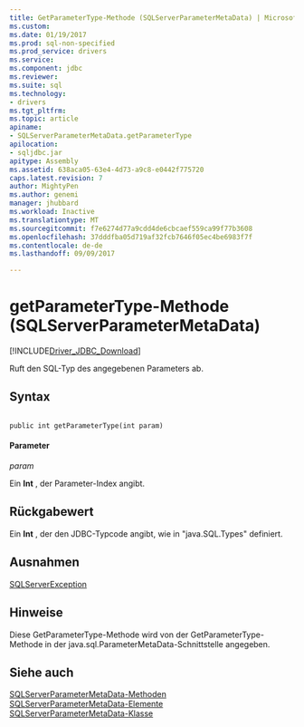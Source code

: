```yaml
---
title: GetParameterType-Methode (SQLServerParameterMetaData) | Microsoft Docs
ms.custom: 
ms.date: 01/19/2017
ms.prod: sql-non-specified
ms.prod_service: drivers
ms.service: 
ms.component: jdbc
ms.reviewer: 
ms.suite: sql
ms.technology:
- drivers
ms.tgt_pltfrm: 
ms.topic: article
apiname:
- SQLServerParameterMetaData.getParameterType
apilocation:
- sqljdbc.jar
apitype: Assembly
ms.assetid: 638aca05-63e4-4d73-a9c8-e0442f775720
caps.latest.revision: 7
author: MightyPen
ms.author: genemi
manager: jhubbard
ms.workload: Inactive
ms.translationtype: MT
ms.sourcegitcommit: f7e6274d77a9cdd4de6cbcaef559ca99f77b3608
ms.openlocfilehash: 37dddfba05d719af32fcb7646f05ec4be6983f7f
ms.contentlocale: de-de
ms.lasthandoff: 09/09/2017

---
```

# <a name="getparametertype-method-sqlserverparametermetadata"></a>getParameterType-Methode (SQLServerParameterMetaData)
[!INCLUDE[Driver_JDBC_Download](../../../includes/driver_jdbc_download.md)]

  Ruft den SQL-Typ des angegebenen Parameters ab.  
  
## <a name="syntax"></a>Syntax  
  
```  
  
public int getParameterType(int param)  
```  
  
#### <a name="parameters"></a>Parameter  
 *param*  
  
 Ein **Int** , der Parameter-Index angibt.  
  
## <a name="return-value"></a>Rückgabewert  
 Ein **Int** , der den JDBC-Typcode angibt, wie in "java.SQL.Types" definiert.  
  
## <a name="exceptions"></a>Ausnahmen  
 [SQLServerException](../../../connect/jdbc/reference/sqlserverexception-class.md)  
  
## <a name="remarks"></a>Hinweise  
 Diese GetParameterType-Methode wird von der GetParameterType-Methode in der java.sql.ParameterMetaData-Schnittstelle angegeben.  
  
## <a name="see-also"></a>Siehe auch  
 [SQLServerParameterMetaData-Methoden](../../../connect/jdbc/reference/sqlserverparametermetadata-methods.md)   
 [SQLServerParameterMetaData-Elemente](../../../connect/jdbc/reference/sqlserverparametermetadata-members.md)   
 [SQLServerParameterMetaData-Klasse](../../../connect/jdbc/reference/sqlserverparametermetadata-class.md)  
  
  

